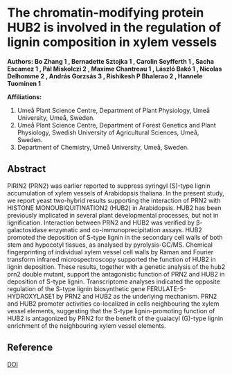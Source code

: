 # The chromatin-modifying protein HUB2 is involved in the regulation of lignin composition in xylem vessels 

**Authors: Bo Zhang  1 , Bernadette Sztojka  1 , Carolin Seyfferth  1 , Sacha Escamez  1 , Pál Miskolczi  2 , Maxime Chantreau  1 , László Bakó  1 , Nicolas Delhomme  2 , András Gorzsás  3 , Rishikesh P Bhalerao  2 , Hannele Tuominen  1**

**Affiliations:**
1. Umeå Plant Science Centre, Department of Plant Physiology, Umeå University, Umeå, Sweden.
2. Umeå Plant Science Centre, Department of Forest Genetics and Plant Physiology, Swedish University of Agricultural Sciences, Umeå, Sweden.
3. Department of Chemistry, Umeå University, Umeå, Sweden.

## Abstract

PIRIN2 (PRN2) was earlier reported to suppress syringyl (S)-type lignin accumulation of xylem vessels of Arabidopsis thaliana. In the present study, we report yeast two-hybrid results supporting the interaction of PRN2 with HISTONE MONOUBIQUITINATION2 (HUB2) in Arabidopsis. HUB2 has been previously implicated in several plant developmental processes, but not in lignification. Interaction between PRN2 and HUB2 was verified by β-galactosidase enzymatic and co-immunoprecipitation assays. HUB2 promoted the deposition of S-type lignin in the secondary cell walls of both stem and hypocotyl tissues, as analysed by pyrolysis-GC/MS. Chemical fingerprinting of individual xylem vessel cell walls by Raman and Fourier transform infrared microspectroscopy supported the function of HUB2 in lignin deposition. These results, together with a genetic analysis of the hub2 prn2 double mutant, support the antagonistic function of PRN2 and HUB2 in deposition of S-type lignin. Transcriptome analyses indicated the opposite regulation of the S-type lignin biosynthetic gene FERULATE-5-HYDROXYLASE1 by PRN2 and HUB2 as the underlying mechanism. PRN2 and HUB2 promoter activities co-localized in cells neighbouring the xylem vessel elements, suggesting that the S-type lignin-promoting function of HUB2 is antagonized by PRN2 for the benefit of the guaiacyl (G)-type lignin enrichment of the neighbouring xylem vessel elements. 

## Reference
[DOI](https://dx.doi.org/10.1093/jxb/eraa264)
